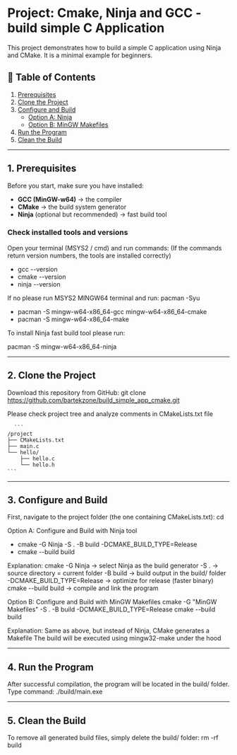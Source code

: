# Project: Cmake, Ninja and GCC - build simple C Application 

This project demonstrates how to build a simple C application using Ninja and CMake. 
It is a minimal example for beginners.

## 📑 Table of Contents
1. [Prerequisites](#prerequisites)  
2. [Clone the Project](#clone-the-project)  
3. [Configure and Build](#configure-and-build)  
   - [Option A: Ninja](#option-a-ninja)  
   - [Option B: MinGW Makefiles](#option-b-mingw-makefiles)  
4. [Run the Program](#run-the-program)  
5. [Clean the Build](#clean-the-build)

---

## 1. Prerequisites

Before you start, make sure you have installed:

- **GCC (MinGW-w64)** → the compiler  
- **CMake** → the build system generator  
- **Ninja** (optional but recommended) → fast build tool  

### Check installed tools and versions
Open your terminal (MSYS2 / cmd) and run commands: (If the commands return version numbers, the tools are installed correctly)
- gcc --version
- cmake --version
- ninja --version

If no please run MSYS2 MINGW64 terminal and run:
   pacman -Syu
- pacman -S mingw-w64-x86_64-gcc mingw-w64-x86_64-cmake
- pacman -S mingw-w64-x86_64-make

To install Ninja fast build tool please run:

pacman -S mingw-w64-x86_64-ninja

---

## 2. Clone the Project

Download this repository from GitHub:
   git clone https://github.com/bartekzone/build_simple_app_cmake.git

Please check project tree and analyze comments in CMakeLists.txt file
<pre lang="markdown"> <code> ``` 
/project
├── CMakeLists.txt
├── main.c
└── hello/
    ├── hello.c
    └── hello.h
``` </code> </pre>
---

## 3. Configure and Build

First, navigate to the project folder (the one containing CMakeLists.txt):
   cd <repo-name>

Option A: Configure and Build with Ninja tool
- cmake -G Ninja -S . -B build -DCMAKE_BUILD_TYPE=Release
- cmake --build build

Explanation:
cmake -G Ninja → select Ninja as the build generator
-S . → source directory = current folder
-B build → build output in the build/ folder
-DCMAKE_BUILD_TYPE=Release → optimize for release (faster binary)
cmake --build build → compile and link the program

Option B: Configure and Build with MinGW Makefiles
   cmake -G "MinGW Makefiles" -S . -B build -DCMAKE_BUILD_TYPE=Release
   cmake --build build

Explanation:
Same as above, but instead of Ninja, CMake generates a Makefile
The build will be executed using mingw32-make under the hood

---

## 4. Run the Program
After successful compilation, the program will be located in the build/ folder. Type command:
   ./build/main.exe

---

## 5. Clean the Build
To remove all generated build files, simply delete the build/ folder:
   rm -rf build
